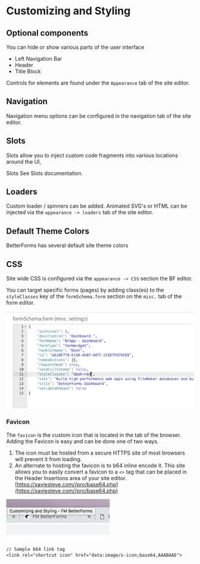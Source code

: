 # Customizing and Styling

## Optional components

You can hide or show various parts of the user interface

* Left Navigation Bar
* Header
* Title Block

Controls for elements are found under the `Appearance` tab of the site editor.

## Navigation

Navigation menu options can be configured in the navigation tab of the site editor.

## Slots

Slots allow you to inject custom code fragments into various locations around the UI,

Slots See Slots documentation.

## Loaders

Custom loader / spinners can be added. Animated SVG's or HTML can be injected via the `appearance -> loaders` tab of the site editor.

## Default Theme Colors

BetterForms has several default site theme colors

## CSS

Site wide CSS is configured via the `appearance -> CSS` section the BF editor.

You can target specific forms \(pages\) by adding class\(es\) to the `styleClasses` key of the `formSchema.form` section on the `misc.` tab of the form editor.

![](../.gitbook/assets/screen-shot-2018-07-06-at-1.11.03-pm.png)

### Favicon

The `favicon` is the custom icon that is located in the tab of the browser. Adding the Favicon is easy and can be done one of two ways.

1. The icon must be hosted from a secure HTTPS site of most browsers will prevent it from loading.  
2. An alternate to hosting the favicon is to b64 inline encode it. This site allows you to easily convert a favicon to a `<>` tag that can be placed in the Header Insertions area of your site editor. [https://xaviesteve.com//pro/base64.php](https://xaviesteve.com//pro/base64.php)

![](../.gitbook/assets/screen-shot-2018-11-28-at-12.39.43-am.png)

```markup
// Sample b64 link tag 
<link rel="shortcut icon" href="data:image/x-icon;base64,AAABAAE">
```

